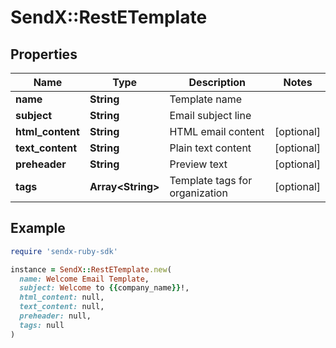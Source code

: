 # SendX::RestETemplate

## Properties

| Name | Type | Description | Notes |
| ---- | ---- | ----------- | ----- |
| **name** | **String** | Template name |  |
| **subject** | **String** | Email subject line |  |
| **html_content** | **String** | HTML email content | [optional] |
| **text_content** | **String** | Plain text content | [optional] |
| **preheader** | **String** | Preview text | [optional] |
| **tags** | **Array&lt;String&gt;** | Template tags for organization | [optional] |

## Example

```ruby
require 'sendx-ruby-sdk'

instance = SendX::RestETemplate.new(
  name: Welcome Email Template,
  subject: Welcome to {{company_name}}!,
  html_content: null,
  text_content: null,
  preheader: null,
  tags: null
)
```

